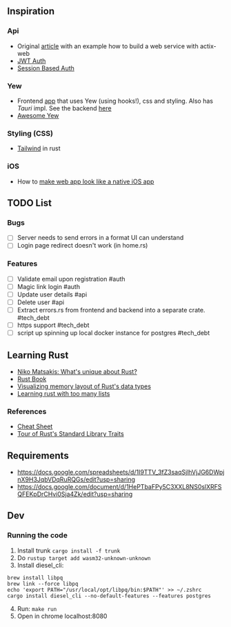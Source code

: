 ## Inspiration
### Api
-  Original [article](https://agmprojects.com/blog/building-a-rest-and-web-socket-api-with-actix.html) with an example how to build a web service with actix-web
- [JWT Auth](https://gill.net.in/posts/auth-microservice-rust-actix-web1.0-diesel-complete-tutorial/#lets-do-auth)
- [Session Based Auth](https://www.lpalmieri.com/posts/session-based-authentication-in-rust/)

### Yew
- Frontend [app](https://github.com/jetli/rust-yew-realworld-example-app) that uses Yew (using hooks!), css and styling. Also has *Tauri* impl. See the backend [here](https://github.com/snamiki1212/realworld-v1-rust-actix-web-diesel)
- [Awesome Yew](https://project-awesome.org/jetli/awesome-yew)

### Styling (CSS)
- [Tailwind](https://github.com/matiu2/tailwind-yew-builder) in rust

### iOS
- How to [make web app look like a native iOS app](https://medium.com/appscope/designing-native-like-progressive-web-apps-for-ios-1b3cdda1d0e8)

## TODO List
### Bugs
- [ ] Server needs to send errors in a format UI can understand 
- [ ] Login page redirect doesn't work (in home.rs)

### Features
- [ ] Validate email upon registration #auth
- [ ] Magic link login #auth
- [ ] Update user details #api
- [ ] Delete user #api
- [ ] Extract errors.rs from frontend and backend into a separate crate. #tech_debt
- [ ] https support #tech_debt
- [ ] script up spinning up local docker instance for postgres #tech_debt

## Learning Rust
* [Niko Matsakis: What's unique about Rust?](https://www.youtube.com/watch?v=jQOZX0xkrWA)
* [Rust Book](https://doc.rust-lang.org/book/ch00-00-introduction.html)
* [Visualizing memory layout of Rust's data types](https://www.youtube.com/watch?v=rDoqT-a6UFg)
* [Learning rust with too many lists](https://rust-unofficial.github.io/too-many-lists/)

### References
* [Cheat Sheet](https://cheats.rs/#data-structures)
* [Tour of Rust's Standard Library Traits](https://github.com/pretzelhammer/rust-blog/blob/master/posts/tour-of-rusts-standard-library-traits.md)

## Requirements
* https://docs.google.com/spreadsheets/d/1I9TTV_3fZ3saqSjlhVjJG6DWpjnX9H3JqbVDqRuRQGs/edit?usp=sharing
* https://docs.google.com/document/d/1HePTbaFPy5C3XXL8NS0slXRFSQFEKpDrCHvi0Sja4Zk/edit?usp=sharing

## Dev
### Running the code
1. Install trunk `cargo install -f trunk`
2. Do `rustup target add wasm32-unknown-unknown`
3. Install diesel_cli: 
```
brew install libpq
brew link --force libpq
echo 'export PATH="/usr/local/opt/libpq/bin:$PATH"' >> ~/.zshrc
cargo install diesel_cli --no-default-features --features postgres
```
4. Run: `make run`
5. Open in chrome localhost:8080